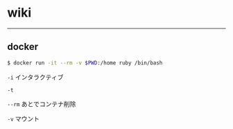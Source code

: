 # wiki

---

## docker

```bash
$ docker run -it --rm -v $PWD:/home ruby /bin/bash
```

`-i` インタラクティブ

`-t`

`--rm` あとでコンテナ削除

`-v` マウント
